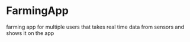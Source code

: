 # FarmingApp
farming app for multiple users that takes real time data from sensors and shows it on the app 
